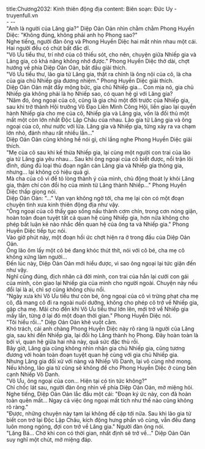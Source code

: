 title:Chương2032: Kinh thiên động địa
content:
Biên soạn: Đức Uy - truyenfull.vn<br>- --<br>"Anh là người của Lăng gia?" Diệp Oản Oản nhìn chằm chằm Phong Huyền Diệc: "Không đúng, không phải anh họ Phong sao?"<br>Nghe tiếng, người đàn ông và Phong Huyền Diệc hai mắt nhìn nhau một cái. Hai người đều có chút bất đắc dĩ.<br>"Vô Ưu tiểu thư, trí nhớ của cô thiếu sót, cho nên, chuyện giữa Nhiếp gia và Lăng gia, có khả năng không nhớ được." Phong Huyền Diệc thở dài, chợt hướng về phía Diệp Oản Oản, bắt đầu giải thích.<br>"Vô Ưu tiểu thư, lão gia tử Lăng gia, thật ra chính là ông nội của cô, là cha của gia chủ Nhiếp gia đương nhiệm." Phong Huyền Diệc giải thích.<br>Diệp Oản Oản mặt đầy mộng bức, gia chủ Nhiếp gia... Con mịa nó, gia chủ Nhiếp gia không phải là họ Nhiếp sao, có quan hệ gì với Lăng gia?<br>"Năm đó, ông ngoại của cô, cũng là gia chủ một đời trước của Nhiếp gia, sau khi trở thành Hội trưởng Võ Đạo Liên Minh Công Hội, liền giao lại quyền hành Nhiếp gia cho mẹ của cô, Nhiếp gia và Lăng gia, vốn là đối thủ một mất một còn lớn nhất Độc Lập Châu của nhau. Lão gia tử Lăng gia và ông ngoại của cô, như nước với lửa. Lăng gia và Nhiếp gia, từng xảy ra va chạm lớn nhỏ, đánh nhau rất nhiều lần..."<br>Diệp Oản Oản cũng không hề nói gì, chỉ lắng nghe Phong Huyền Diệc giải thích.<br>"Mẹ của cô sau khi kế thừa Nhiếp gia, lại cùng một người con trai của lão gia tử Lăng gia yêu nhau... Sau khi ông ngoại của cô biết được, nổi trận lôi đình, dùng đủ loại thủ đoạn ngăn cản Lăng gia và Nhiếp gia thông gia, nhưng... lại không có hiệu quả gì.<br>Mà cha của cô vì để tỏ lòng thành ý của mình, chủ động thoát ly khỏi Lăng gia, thậm chí còn đổi họ của mình từ Lăng thành Nhiếp..." Phong Huyền Diệc thấp giọng nói.<br>Diệp Oản Oản: "..." Vạn vạn không ngờ tới, cha mẹ lại còn có một đoạn chuyện tình xưa kinh thiên động địa như vậy.<br>"Ông ngoại của cô thấy gạo sống nấu thành cơm chín, trong cơn nóng giận, hoàn toàn đoạn tuyệt tất cả quan hệ cùng Nhiếp gia, hơn nữa không cho phép bất luận kẻ nào nhắc đến quan hệ của ông ta và Nhiếp gia." Phong Huyền Diệc tiếp tục nói.<br>Vào giờ phút này, một đoạn hồi ức chợt hiện ra ở trong đầu của Diệp Oản Oản.<br>Ông lão ôm lấy một cô bé đang khóc thút thít, nói với cô bé, cha mẹ cô không xứng làm người...<br>Đến lúc này, Diệp Oản Oản mới hiểu được, vì sao ông ngoại lại tức giận đến như vậy.<br>Nghĩ cũng đúng, địch nhân cả đời mình, con trai của hắn lại cưới con gái của mình, còn giao lại Nhiếp gia của mình cho người ngoài. Chuyện này nếu đổi lại là ai, chỉ sợ cũng không chịu nổi.<br>"Ngày xưa khi Vô Ưu tiểu thư còn bé, ông ngoại của cô vì trừng phạt cha mẹ cô, đã mang cô đi ra ngoài nuôi dưỡng, không cho phép cô trở về Nhiếp gia, gặp cha mẹ. Mãi cho đến khi Vô Ưu tiểu thư lớn lên, mới trở về Nhiếp gia mấy lần, từng ở lại đó một đoạn thời gian." Phong Huyền Diệc nói.<br>"Tôi hiểu rồi..." Diệp Oản Oản khẽ vuốt cằm.<br>Khó trách, cái anh chàng Phong Huyền Diệc này rõ ràng là người của Lăng gia, sau khi đến Nhiếp gia, lại đổi họ Lăng thành họ Phong. Đây hoàn toàn là bởi vì, quan hệ giữa hai nhà này, quá sức đặc thù rồi.<br>Bây giờ, Lăng gia cũng không nhìn nhận gia chủ Nhiếp gia, cũng tương đương với hoàn toàn đoạn tuyệt quan hệ cùng với gia chủ Nhiếp gia.<br>Nhưng Lăng gia đối xử với nàng và Nhiếp Vô Danh, lại vô cùng nhớ mong. Nếu không, lão gia tử cũng sẽ không để cho Phong Huyền Diệc ở cùng bên cạnh Nhiếp Vô Danh.<br>"Vô Ưu, ông ngoại của con... Hiện tại có tin tức không?"<br>Chỉ chốc lát sau, người đàn ông nhìn về phía Diệp Oản Oản, mở miệng hỏi.<br>Nghe tiếng, Diệp Oản Oản lắc đầu một cái: "Đoạn ký ức này, con đã hoàn toàn quên mất... Ngay cả việc ông ngoại mất tích như thế nào cũng không rõ ràng."<br>"Được, những chuyện này tạm lại không đề cập tới nữa. Sau khi lão gia tử biết con trở lại Độc Lập Châu, kích động hưng phấn vô cùng, vẫn đều đang luôn mong ngóng, đợi con trở về Lăng gia." Người đàn ông nói.<br>"Lăng Bá... Chờ khi con có thời gian, nhất định sẽ trở về..." Diệp Oản Oản suy nghĩ một chút, mở miệng đáp.